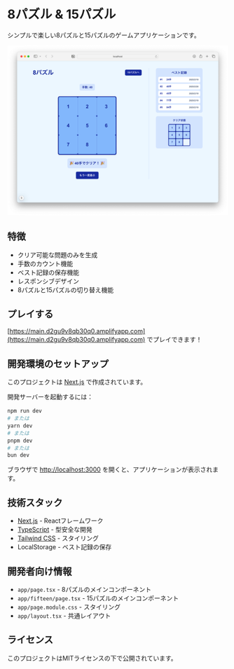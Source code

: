 # 8パズル & 15パズル

シンプルで楽しい8パズルと15パズルのゲームアプリケーションです。

![8パズルのスクリーンショット](/public/screenshots/app1.png)

## 特徴

- クリア可能な問題のみを生成
- 手数のカウント機能
- ベスト記録の保存機能
- レスポンシブデザイン
- 8パズルと15パズルの切り替え機能

## プレイする

[https://main.d2gu9v8qb30q0.amplifyapp.com](https://main.d2gu9v8qb30q0.amplifyapp.com) でプレイできます！

## 開発環境のセットアップ

このプロジェクトは [Next.js](https://nextjs.org) で作成されています。

開発サーバーを起動するには：

```bash
npm run dev
# または
yarn dev
# または
pnpm dev
# または
bun dev
```

ブラウザで [http://localhost:3000](http://localhost:3000) を開くと、アプリケーションが表示されます。

## 技術スタック

- [Next.js](https://nextjs.org/) - Reactフレームワーク
- [TypeScript](https://www.typescriptlang.org/) - 型安全な開発
- [Tailwind CSS](https://tailwindcss.com/) - スタイリング
- LocalStorage - ベスト記録の保存

## 開発者向け情報

- `app/page.tsx` - 8パズルのメインコンポーネント
- `app/fifteen/page.tsx` - 15パズルのメインコンポーネント
- `app/page.module.css` - スタイリング
- `app/layout.tsx` - 共通レイアウト

## ライセンス

このプロジェクトはMITライセンスの下で公開されています。
